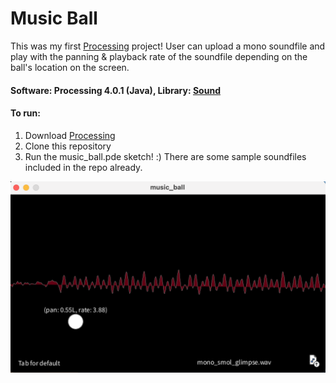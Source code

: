 # Music Ball
This was my first [Processing](https://processing.org/) project! User can upload a mono soundfile and play with the panning & playback rate of the soundfile depending on the ball's location on the screen. 
#### Software: Processing 4.0.1 (Java), Library: [Sound](https://processing.org/reference/libraries/sound/index.html)

#### To run:
1. Download [Processing](https://processing.org/download)
2. Clone this repository
3. Run the music_ball.pde sketch! :) There are some sample soundfiles included in the repo already. 

![](demo.png)
